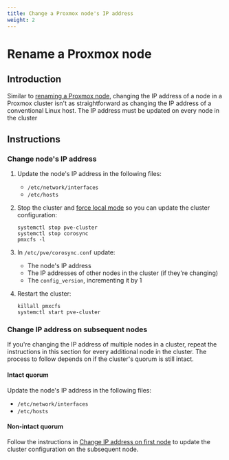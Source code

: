 ```yaml
---
title: Change a Proxmox node's IP address
weight: 2
---
```

# Rename a Proxmox node

## Introduction
Similar to [renaming a Proxmox node](/docs/articles/rename-proxmox-node), changing the IP address of a node in a Proxmox cluster isn't as straightforward as changing the IP address of a conventional Linux host. The IP address must be updated on every node in the cluster

## Instructions
### Change node's IP address
1. Update the node's IP address in the following files:
  	* `/etc/network/interfaces`
  	* `/etc/hosts`
2. Stop the cluster and [force local mode](https://pve.proxmox.com/pve-docs/pmxcfs.8.html) so you can update the cluster configuration:
    ```
    systemctl stop pve-cluster
    systemctl stop corosync
    pmxcfs -l
    ```
3. In `/etc/pve/corosync.conf` update:
	* The node's IP address
	* The IP addresses of other nodes in the cluster (if they're changing)
	* The `config_version`, incrementing it by 1

4. Restart the cluster:
    ```
    killall pmxcfs
    systemctl start pve-cluster
    ```



### Change IP address on subsequent nodes
If you're changing the IP address of multiple nodes in a cluster, repeat the instructions in this section for every additional node in the cluster. The process to follow depends on if the cluster's quorum is still intact.

#### Intact quorum
Update the node's IP address in the following files:
* `/etc/network/interfaces`
* `/etc/hosts`


#### Non-intact quorum
Follow the instructions in [Change IP address on first node](#change-IP-address-on-first-node) to update the cluster configuration on the subsequent node.